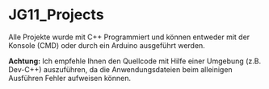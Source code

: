 # JG11_Projects
 Alle Projekte wurde mit C++ Programmiert und können entweder mit der Konsole (CMD) oder durch ein Arduino ausgeführt werden.

 <b>Achtung:</b> Ich empfehle Ihnen den Quellcode mit Hilfe einer Umgebung (z.B. Dev-C++) auszuführen, da die Anwendungsdateien beim alleinigen Ausführen Fehler aufweisen können.
